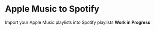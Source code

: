 # Apple Music to Spotify
 Import your Apple Music playlists into Spotify playlists
 **Work in Progress**
